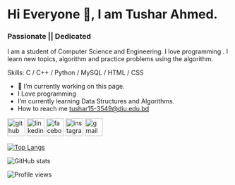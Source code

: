 # Hi Everyone 👋, I am Tushar Ahmed.
### Passionate || Dedicated 
I am a student of Computer Science and Engineering. I love programming . I learn new topics, algorithm and practice problems using the algorithm.

Skills: C / C++ / Python / MySQL / HTML / CSS

- 🔭 I’m currently working on this page. 
- I Love programming
-  I’m currently learning Data Structures and Algorithms.
-  How to reach me tushar15-3549@diu.edu.bd


[<img src='https://cdn.jsdelivr.net/npm/simple-icons@3.0.1/icons/github.svg' alt='github' height='40'>](https://github.com/tushar-3549)  [<img src='https://cdn.jsdelivr.net/npm/simple-icons@3.0.1/icons/linkedin.svg' alt='linkedin' height='40'>](https://www.linkedin.com/in/md-tushar-ahmed/)  [<img src='https://cdn.jsdelivr.net/npm/simple-icons@3.0.1/icons/facebook.svg' alt='facebook' height='40'>](https://www.facebook.com/01715341527)  [<img src='https://cdn.jsdelivr.net/npm/simple-icons@3.0.1/icons/instagram.svg' alt='instagram' height='40'>](https://www.instagram.com/_tushar.ahmed/)  [<img src='https://cdn.jsdelivr.net/npm/simple-icons@3.0.1/icons/gmail.svg' alt='gmail' height='40'>](tushar15-3549@diu.edu.bd)  

[![Top Langs](https://github-readme-stats.vercel.app/api/top-langs/?username=tushar-3549)](https://github.com/anuraghazra/github-readme-stats)

![GitHub stats](https://github-readme-stats.vercel.app/api?username=tushar-3549&show_icons=true)  

![Profile views](https://gpvc.arturio.dev/tushar-3549)  
